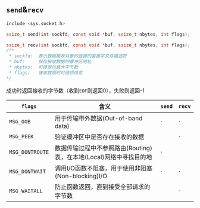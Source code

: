 ## `send`&`recv`

```C
include <sys.socket.h>

ssize_t send(int sockfd, const void *buf, ssize_t nbytes, int flags);

ssize_t recv(int sockfd, const void *buf, ssize_t nbytes, int flags);
/**
 * sockfd:  表示数据接收对象的连接的套接字文件描述符
 * buf:     保存接收数据的缓冲区地址
 * nbytes:  可接受的最大字节数
 * flags:   接收数据时可选项信息
*/
```

成功时返回接收的字节数（收到`EOF`则返回0），失败则返回-1

| `flags` | 含义 | `send` | `recv` | 
|---|---|---|---|
| `MSG_OOB` | 用于传输带外数据(Out-of-band data) | · | · |
| `MSG_PEEK` | 验证缓冲区中是否存在接收的数据 |   | · |
| `MSG_DONTROUTE` | 数据传输过程中不参照路由(Routing)表，在本地(Local)网络中寻找目的地 | · |   |
| `MSG_DONTWAIT` | 调用I/O函数不阻塞，用于使用非阻塞(Non-blocking)I/O | · | · |
| `MSG_WAITALL` | 防止函数返回，直到接受全部请求的字节数 |   | · |


